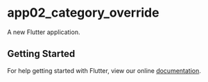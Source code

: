 # app02_category_override

A new Flutter application.

## Getting Started

For help getting started with Flutter, view our online
[documentation](https://flutter.io/).
